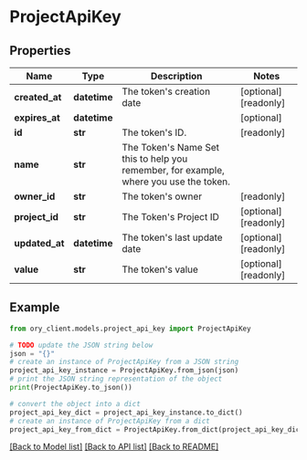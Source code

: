 # ProjectApiKey


## Properties

Name | Type | Description | Notes
------------ | ------------- | ------------- | -------------
**created_at** | **datetime** | The token&#39;s creation date | [optional] [readonly] 
**expires_at** | **datetime** |  | [optional] 
**id** | **str** | The token&#39;s ID. | [readonly] 
**name** | **str** | The Token&#39;s Name  Set this to help you remember, for example, where you use the token. | 
**owner_id** | **str** | The token&#39;s owner | [readonly] 
**project_id** | **str** | The Token&#39;s Project ID | [optional] [readonly] 
**updated_at** | **datetime** | The token&#39;s last update date | [optional] [readonly] 
**value** | **str** | The token&#39;s value | [optional] [readonly] 

## Example

```python
from ory_client.models.project_api_key import ProjectApiKey

# TODO update the JSON string below
json = "{}"
# create an instance of ProjectApiKey from a JSON string
project_api_key_instance = ProjectApiKey.from_json(json)
# print the JSON string representation of the object
print(ProjectApiKey.to_json())

# convert the object into a dict
project_api_key_dict = project_api_key_instance.to_dict()
# create an instance of ProjectApiKey from a dict
project_api_key_from_dict = ProjectApiKey.from_dict(project_api_key_dict)
```
[[Back to Model list]](../README.md#documentation-for-models) [[Back to API list]](../README.md#documentation-for-api-endpoints) [[Back to README]](../README.md)


